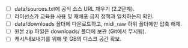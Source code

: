 - [ ] data/sources.txt에 공식 소스 URL 채우기 (2.2단계).
- [ ] 라이선스가 교육용 사용 및 재배포 금지 정책과 일치하는지 확인.
- [ ] data/downloads 폴더에 다운로드하고, midi_raw 하위 폴더에만 압축 해제.
- [ ] 원본 zip 파일은 downloads/ 폴더에 보관 (Git에서 무시됨).
- [ ] 캐시/내보내기를 위해 몇 GB의 디스크 공간 확보.